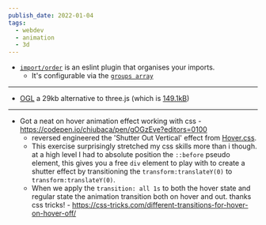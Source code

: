 ```yaml
---
publish_date: 2022-01-04
tags:
  - webdev
  - animation
  - 3d
---
```

- [`import/order`](https://github.com/import-js/eslint-plugin-import/blob/main/docs/rules/order.md) is an eslint plugin that organises your imports. 
	- It's configurable via the [`groups array`](https://github.com/import-js/eslint-plugin-import/blob/main/docs/rules/order.md#groups-array)

--- 

- [OGL](https://github.com/oframe/ogl#weight) a 29kb alternative to three.js (which is [149.1kB](https://bundlephobia.com/package/three@0.136.0))

---

- Got a neat on hover animation effect working with css - https://codepen.io/chiubaca/pen/gOGzEve?editors=0100
	- reversed engineered the 'Shutter Out Vertical' effect from [Hover.css](https://ianlunn.github.io/Hover/).
	- This exercise surprisingly stretched my css skills more than i though. at a high level I had to absolute position the `::before` pseudo element, this gives you a free `div` element to play with to create a shutter effect by transitioning the `transform:translateY(0)` to `transform:translateY(0)`. 
	- When we apply the `transition: all 1s` to both the hover state and regular state the animation transition both on hover and out. thanks css tricks! - https://css-tricks.com/different-transitions-for-hover-on-hover-off/
